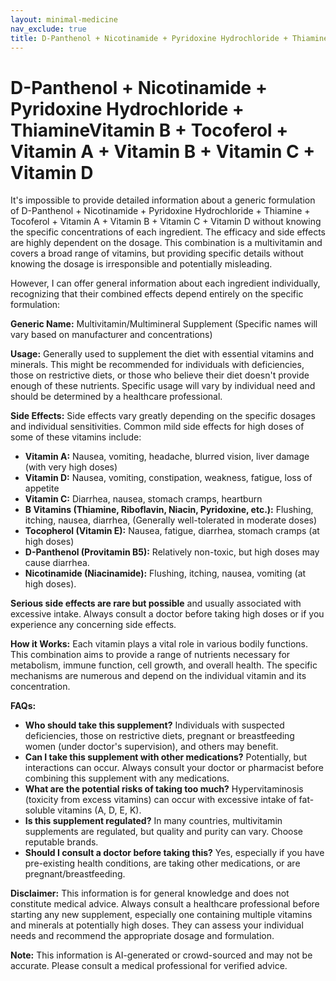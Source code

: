 ```yaml
---
layout: minimal-medicine
nav_exclude: true
title: D-Panthenol + Nicotinamide + Pyridoxine Hydrochloride + ThiamineVitamin B + Tocoferol + Vitamin A + Vitamin B + Vitamin C + Vitamin D
---
```


# D-Panthenol + Nicotinamide + Pyridoxine Hydrochloride + ThiamineVitamin B + Tocoferol + Vitamin A + Vitamin B + Vitamin C + Vitamin D

It's impossible to provide detailed information about a generic formulation of D-Panthenol + Nicotinamide + Pyridoxine Hydrochloride + Thiamine + Tocoferol + Vitamin A + Vitamin B + Vitamin C + Vitamin D without knowing the specific concentrations of each ingredient.  The efficacy and side effects are highly dependent on the dosage.  This combination is a multivitamin and covers a broad range of vitamins, but providing specific details without knowing the dosage is irresponsible and potentially misleading.

However, I can offer general information about each ingredient individually, recognizing that their combined effects depend entirely on the specific formulation:

**Generic Name:**  Multivitamin/Multimineral Supplement (Specific names will vary based on manufacturer and concentrations)

**Usage:**  Generally used to supplement the diet with essential vitamins and minerals.  This might be recommended for individuals with deficiencies, those on restrictive diets, or those who believe their diet doesn't provide enough of these nutrients.  Specific usage will vary by individual need and should be determined by a healthcare professional.

**Side Effects:**  Side effects vary greatly depending on the specific dosages and individual sensitivities.  Common mild side effects for high doses of some of these vitamins include:

* **Vitamin A:**  Nausea, vomiting, headache, blurred vision, liver damage (with very high doses)
* **Vitamin D:**  Nausea, vomiting, constipation, weakness, fatigue, loss of appetite
* **Vitamin C:**  Diarrhea, nausea, stomach cramps, heartburn
* **B Vitamins (Thiamine, Riboflavin, Niacin, Pyridoxine, etc.):**  Flushing, itching, nausea, diarrhea,  (Generally well-tolerated in moderate doses)
* **Tocopherol (Vitamin E):**  Nausea, fatigue, diarrhea, stomach cramps (at high doses)
* **D-Panthenol (Provitamin B5):** Relatively non-toxic, but high doses may cause diarrhea.
* **Nicotinamide (Niacinamide):** Flushing, itching, nausea, vomiting (at high doses).


**Serious side effects are rare but possible** and usually associated with excessive intake.  Always consult a doctor before taking high doses or if you experience any concerning side effects.

**How it Works:** Each vitamin plays a vital role in various bodily functions.  This combination aims to provide a range of nutrients necessary for metabolism, immune function, cell growth, and overall health. The specific mechanisms are numerous and depend on the individual vitamin and its concentration.

**FAQs:**

* **Who should take this supplement?** Individuals with suspected deficiencies, those on restrictive diets, pregnant or breastfeeding women (under doctor's supervision), and others may benefit.
* **Can I take this supplement with other medications?**  Potentially, but interactions can occur.  Always consult your doctor or pharmacist before combining this supplement with any medications.
* **What are the potential risks of taking too much?** Hypervitaminosis (toxicity from excess vitamins) can occur with excessive intake of fat-soluble vitamins (A, D, E, K).
* **Is this supplement regulated?**  In many countries, multivitamin supplements are regulated, but quality and purity can vary.  Choose reputable brands.
* **Should I consult a doctor before taking this?** Yes, especially if you have pre-existing health conditions, are taking other medications, or are pregnant/breastfeeding.

**Disclaimer:** This information is for general knowledge and does not constitute medical advice. Always consult a healthcare professional before starting any new supplement, especially one containing multiple vitamins and minerals at potentially high doses. They can assess your individual needs and recommend the appropriate dosage and formulation.


**Note:** This information is AI-generated or crowd-sourced and may not be accurate. Please consult a medical professional for verified advice.